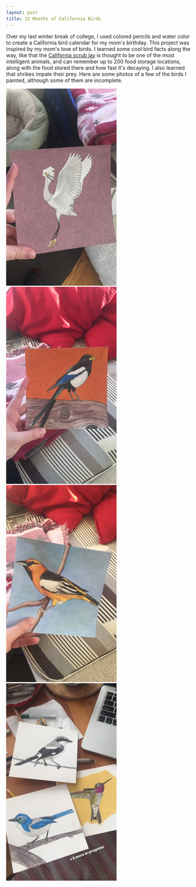 ```yaml
---
layout: post
title: 12 Months of California Birds
---
```


Over my last winter break of college, I used colored pencils and water color to create a California bird calendar for my mom's birthday. This project was inspired by my mom's love of birds. I learned some cool bird facts along the way, like that the [California scrub jay](https://en.wikipedia.org/wiki/California_scrub_jay) is thought to be one of the most intelligent animals, and can remember up to 200 food storage locations, along with the food stored there and how fast it's decaying. I also learned that shrikes impale their prey. Here are some photos of a few of the birds I painted, although some of them are incomplete.

<img src="/img/bird1.png" alt="bird1" width="300"/>
<img src="/img/bird2.png" alt="bird2" width="300"/>
<img src="/img/bird3.png" alt="bird3" width="300"/>
<img src="/img/bird4.png" alt="bird4" width="300"/>

